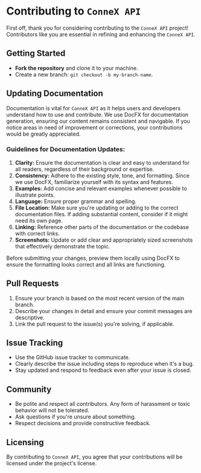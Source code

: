 # Contributing to `ConneX API`

First off, thank you for considering contributing to the `ConneX API` project! Contributors like you are essential in refining and enhancing the `ConneX API`.

## Getting Started

- **Fork the repository** and clone it to your machine.
- Create a new branch: `git checkout -b my-branch-name`.

## Updating Documentation

Documentation is vital for `ConneX API` as it helps users and developers understand how to use and contribute. We use DocFX for documentation generation, ensuring our content remains consistent and navigable. If you notice areas in need of improvement or corrections, your contributions would be greatly appreciated.

### Guidelines for Documentation Updates:

1. **Clarity:** Ensure the documentation is clear and easy to understand for all readers, regardless of their background or expertise.
2. **Consistency:** Adhere to the existing style, tone, and formatting. Since we use DocFX, familiarize yourself with its syntax and features.
3. **Examples:** Add concise and relevant examples whenever possible to illustrate points.
4. **Language:** Ensure proper grammar and spelling.
5. **File Location:** Make sure you're updating or adding to the correct documentation files. If adding substantial content, consider if it might need its own page.
6. **Linking:** Reference other parts of the documentation or the codebase with correct links.
7. **Screenshots:** Update or add clear and appropriately sized screenshots that effectively demonstrate the topic.

Before submitting your changes, preview them locally using DocFX to ensure the formatting looks correct and all links are functioning.

## Pull Requests

1. Ensure your branch is based on the most recent version of the main branch.
2. Describe your changes in detail and ensure your commit messages are descriptive.
3. Link the pull request to the issue(s) you're solving, if applicable.

## Issue Tracking

- Use the GitHub issue tracker to communicate.
- Clearly describe the issue including steps to reproduce when it's a bug.
- Stay updated and respond to feedback even after your issue is closed.

## Community

- Be polite and respect all contributors. Any form of harassment or toxic behavior will not be tolerated.
- Ask questions if you're unsure about something.
- Respect decisions and provide constructive feedback.

## Licensing

By contributing to `ConneX API`, you agree that your contributions will be licensed under the project's license.
